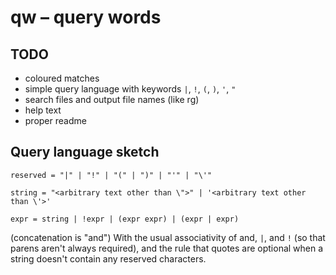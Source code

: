 # qw &ndash; query words

## TODO

- coloured matches
- simple query language with keywords `|`, `!`, `(`, `)`, `'`, `"`
- search files and output file names (like rg)
- help text
- proper readme

## Query language sketch

    reserved = "|" | "!" | "(" | ")" | "'" | "\'"

    string = "<arbitrary text other than \">" | '<arbitrary text other than \'>'

    expr = string | !expr | (expr expr) | (expr | expr)

(concatenation is "and") With the usual associativity of and, `|`, and `!` (so
that parens aren't always required), and the rule that quotes are optional when
a string doesn't contain any reserved characters.
